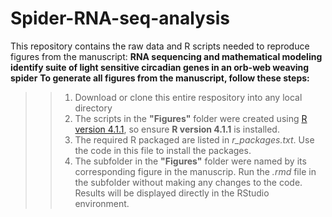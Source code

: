 # Spider-RNA-seq-analysis
This repository contains the raw data and R scripts needed to reproduce figures from the manuscript: **RNA sequencing and mathematical modeling identify suite of light sensitive circadian genes in an orb-web weaving spider**
**To generate all figures from the manuscript, follow these steps:**
>>1. Download or clone this entire respository into any local directory
>>2. The scripts in the **"Figures"** folder were created using [R version 4.1.1](https://cran.r-project.org/bin/windows/base/), so ensure **R version 4.1.1** is installed.
>>3. The required R packaged are listed in *r_packages.txt*. Use the code in this file to install the packages. 
>>4. The subfolder in the **"Figures"** folder were named by its corresponding figure in the manuscrip. Run the *.rmd* file in the subfolder without making any changes to the code. Results will be displayed directly in the RStudio environment. 
